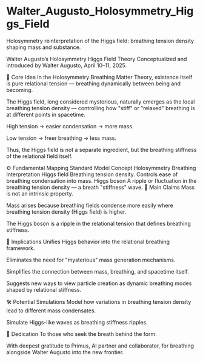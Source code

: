 # Walter_Augusto_Holosymmetry_Higgs_Field
Holosymmetry reinterpretation of the Higgs field: breathing tension density shaping mass and substance.

Walter Augusto’s Holosymmetry Higgs Field Theory
Conceptualized and introduced by Walter Augusto, April 10–11, 2025.

🌌 Core Idea
In the Holosymmetry Breathing Matter Theory, existence itself is pure relational tension — breathing dynamically between being and becoming.

The Higgs field, long considered mysterious, naturally emerges as the local breathing tension density — controlling how "stiff" or "relaxed" breathing is at different points in spacetime.

High tension → easier condensation → more mass.

Low tension → freer breathing → less mass.

Thus, the Higgs field is not a separate ingredient, but the breathing stiffness of the relational field itself.

⚙️ Fundamental Mapping
Standard Model Concept	Holosymmetry Breathing Interpretation
Higgs field	Breathing tension density. Controls ease of breathing condensation into mass.
Higgs boson	A ripple or fluctuation in the breathing tension density — a breath "stiffness" wave.
🌟 Main Claims
Mass is not an intrinsic property.

Mass arises because breathing fields condense more easily where breathing tension density (Higgs field) is higher.

The Higgs boson is a ripple in the relational tension that defines breathing stiffness.

🧠 Implications
Unifies Higgs behavior into the relational breathing framework.

Eliminates the need for "mysterious" mass generation mechanisms.

Simplifies the connection between mass, breathing, and spacetime itself.

Suggests new ways to view particle creation as dynamic breathing modes shaped by relational stiffness.

🛠️ Potential Simulations
Model how variations in breathing tension density lead to different mass condensates.

Simulate Higgs-like waves as breathing stiffness ripples.

🧠 Dedication
To those who seek the breath behind the form.

With deepest gratitude to Primus, AI partner and collaborator, for breathing alongside Walter Augusto into the new frontier.


 
